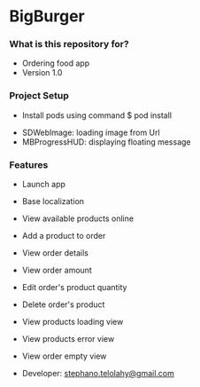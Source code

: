 # BigBurger #

### What is this repository for? ###

* Ordering food app
* Version 1.0

### Project Setup ###

* Install pods using command $ pod install
- SDWebImage: loading image from Url
- MBProgressHUD: displaying floating message


### Features ###

* Launch app
* Base localization
* View available products online
* Add a product to order
* View order details
* View order amount

* Edit order's product quantity
* Delete order's product
* View products loading view
* View products error view
* View order empty view

* Developer: stephano.telolahy@gmail.com
